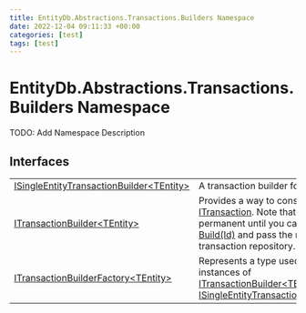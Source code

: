 ```yaml
---
title: EntityDb.Abstractions.Transactions.Builders Namespace
date: 2022-12-04 09:11:33 +00:00
categories: [test]
tags: [test]
---
```


# EntityDb.Abstractions.Transactions.Builders Namespace

TODO: Add Namespace Description

## Interfaces
<table><tr><td><a href='dotnet-entitydb-abstractions-transactions-builders-isingleentitytransactionbuilder`1'>ISingleEntityTransactionBuilder&lt;TEntity&gt;</a></td><td>
A transaction builder for a single entity.
</td></tr><tr><td><a href='dotnet-entitydb-abstractions-transactions-builders-itransactionbuilder`1'>ITransactionBuilder&lt;TEntity&gt;</a></td><td>
Provides a way to construct an <a href='dotnet-entitydb-abstractions-transactions-itransaction'>ITransaction</a>. Note that no operations are permanent until
you call <a href='dotnet-entitydb-abstractions-transactions-builders-itransactionbuilder`1-build'>ITransaction Build(Id)</a> and pass the result to a transaction repository.
</td></tr><tr><td><a href='dotnet-entitydb-abstractions-transactions-builders-itransactionbuilderfactory`1'>ITransactionBuilderFactory&lt;TEntity&gt;</a></td><td>
Represents a type used to create instances of <a href='dotnet-entitydb-abstractions-transactions-builders-itransactionbuilder`1'>ITransactionBuilder&lt;TEntity&gt;</a> or
<a href='dotnet-entitydb-abstractions-transactions-builders-isingleentitytransactionbuilder`1'>ISingleEntityTransactionBuilder&lt;TEntity&gt;</a>.
</td></tr></table>

